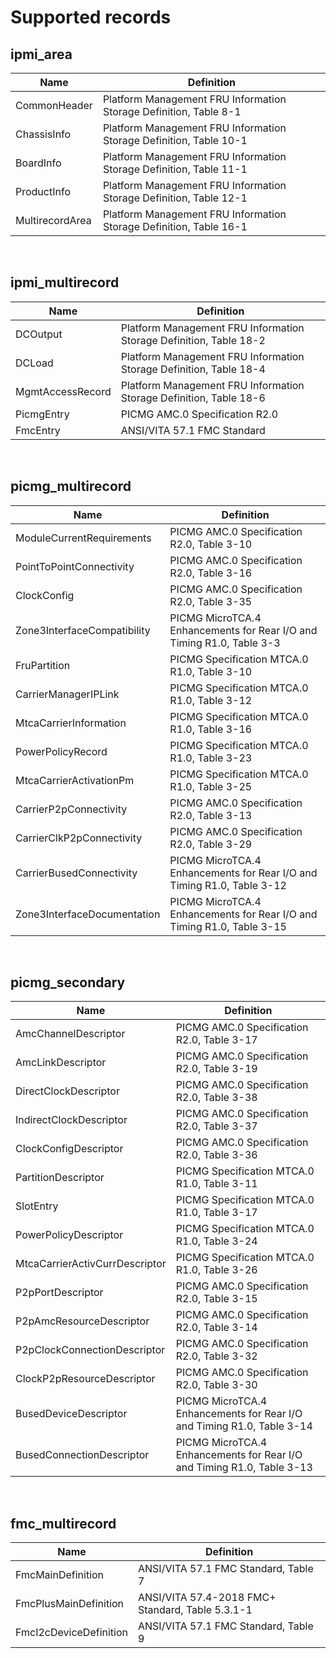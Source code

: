 # Supported records

## ipmi_area

|Name                                |Definition                                                                      |
|------------------------------------|--------------------------------------------------------------------------------|
|CommonHeader                        |Platform Management FRU Information Storage Definition, Table 8-1               |
|ChassisInfo                         |Platform Management FRU Information Storage Definition, Table 10-1              |
|BoardInfo                           |Platform Management FRU Information Storage Definition, Table 11-1              |
|ProductInfo                         |Platform Management FRU Information Storage Definition, Table 12-1              |
|MultirecordArea                     |Platform Management FRU Information Storage Definition, Table 16-1              |

<br>


## ipmi_multirecord

|Name                                |Definition                                                                      |
|------------------------------------|--------------------------------------------------------------------------------|
|DCOutput                            |Platform Management FRU Information Storage Definition, Table 18-2              |
|DCLoad                              |Platform Management FRU Information Storage Definition, Table 18-4              |
|MgmtAccessRecord                    |Platform Management FRU Information Storage Definition, Table 18-6              |
|PicmgEntry                          |PICMG AMC.0 Specification R2.0                                                  |
|FmcEntry                            |ANSI/VITA 57.1 FMC Standard                                                     |

<br>


## picmg_multirecord

|Name                                |Definition                                                                      |
|------------------------------------|--------------------------------------------------------------------------------|
|ModuleCurrentRequirements           |PICMG AMC.0 Specification R2.0, Table 3-10                                      |
|PointToPointConnectivity            |PICMG AMC.0 Specification R2.0, Table 3-16                                      |
|ClockConfig                         |PICMG AMC.0 Specification R2.0, Table 3-35                                      |
|Zone3InterfaceCompatibility         |PICMG MicroTCA.4 Enhancements for Rear I/O and Timing R1.0, Table 3-3           |
|FruPartition                        |PICMG Specification MTCA.0 R1.0, Table 3-10                                     |
|CarrierManagerIPLink                |PICMG Specification MTCA.0 R1.0, Table 3-12                                     |
|MtcaCarrierInformation              |PICMG Specification MTCA.0 R1.0, Table 3-16                                     |
|PowerPolicyRecord                   |PICMG Specification MTCA.0 R1.0, Table 3-23                                     |
|MtcaCarrierActivationPm             |PICMG Specification MTCA.0 R1.0, Table 3-25                                     |
|CarrierP2pConnectivity              |PICMG AMC.0 Specification R2.0, Table 3-13                                      |
|CarrierClkP2pConnectivity           |PICMG AMC.0 Specification R2.0, Table 3-29                                      |
|CarrierBusedConnectivity            |PICMG MicroTCA.4 Enhancements for Rear I/O and Timing R1.0, Table 3-12          |
|Zone3InterfaceDocumentation         |PICMG MicroTCA.4 Enhancements for Rear I/O and Timing R1.0, Table 3-15          |

<br>


## picmg_secondary

|Name                                |Definition                                                                      |
|------------------------------------|--------------------------------------------------------------------------------|
|AmcChannelDescriptor                |PICMG AMC.0 Specification R2.0, Table 3-17                                      |
|AmcLinkDescriptor                   |PICMG AMC.0 Specification R2.0, Table 3-19                                      |
|DirectClockDescriptor               |PICMG AMC.0 Specification R2.0, Table 3-38                                      |
|IndirectClockDescriptor             |PICMG AMC.0 Specification R2.0, Table 3-37                                      |
|ClockConfigDescriptor               |PICMG AMC.0 Specification R2.0, Table 3-36                                      |
|PartitionDescriptor                 |PICMG Specification MTCA.0 R1.0, Table 3-11                                     |
|SlotEntry                           |PICMG Specification MTCA.0 R1.0, Table 3-17                                     |
|PowerPolicyDescriptor               |PICMG Specification MTCA.0 R1.0, Table 3-24                                     |
|MtcaCarrierActivCurrDescriptor      |PICMG Specification MTCA.0 R1.0, Table 3-26                                     |
|P2pPortDescriptor                   |PICMG AMC.0 Specification R2.0, Table 3-15                                      |
|P2pAmcResourceDescriptor            |PICMG AMC.0 Specification R2.0, Table 3-14                                      |
|P2pClockConnectionDescriptor        |PICMG AMC.0 Specification R2.0, Table 3-32                                      |
|ClockP2pResourceDescriptor          |PICMG AMC.0 Specification R2.0, Table 3-30                                      |
|BusedDeviceDescriptor               |PICMG MicroTCA.4 Enhancements for Rear I/O and Timing R1.0, Table 3-14          |
|BusedConnectionDescriptor           |PICMG MicroTCA.4 Enhancements for Rear I/O and Timing R1.0, Table 3-13          |

<br>


## fmc_multirecord

|Name                                |Definition                                                                      |
|------------------------------------|--------------------------------------------------------------------------------|
|FmcMainDefinition                   |ANSI/VITA 57.1 FMC Standard, Table 7                                            |
|FmcPlusMainDefinition               |ANSI/VITA 57.4-2018 FMC+ Standard, Table 5.3.1-1                                |
|FmcI2cDeviceDefinition              |ANSI/VITA 57.1 FMC Standard, Table 9                                            |

<br>

